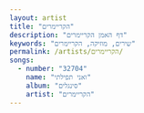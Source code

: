 ```yaml
---
layout: artist
title: "הקריימרים"
description: "דף האמן הקריימרים"
keywords: "שירים, מוזיקה, הקריימרים"
permalink: /artists/הקריימרים/
songs:
  - number: "32704"
    name: "ואני תפילתי"
    album: "סינגלים"
    artist: "הקריימרים"
---
```

